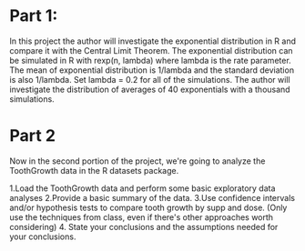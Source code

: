 # Part 1:
In this project the author will investigate the exponential distribution in R and compare it with the Central Limit Theorem. The exponential distribution can be simulated in R with rexp(n, lambda) where lambda is the rate parameter. The mean of exponential distribution is 1/lambda and the standard deviation is also 1/lambda. Set lambda = 0.2 for all of the simulations. The author will investigate the distribution of averages of 40 exponentials with a thousand simulations.

# Part 2
Now in the second portion of the project, we're going to analyze the ToothGrowth data in the R datasets package.

1.Load the ToothGrowth data and perform some basic exploratory data analyses
2.Provide a basic summary of the data.
3.Use confidence intervals and/or hypothesis tests to compare tooth growth by supp and dose. (Only use the techniques from class, even if there's other approaches worth considering)
4. State your conclusions and the assumptions needed for your conclusions.
